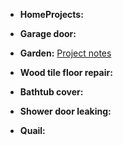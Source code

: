 - **HomeProjects:**

- **Garage door:**

- **Garden:** [Project notes](https://github.com/mattrondel/Gardening-Notes)

- **Wood tile floor repair:**

- **Bathtub cover:**

- **Shower door leaking:**

- **Quail:**
